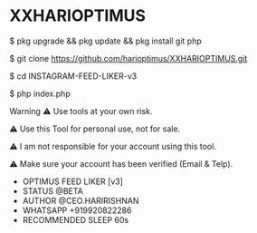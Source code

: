 # XXHARIOPTIMUS

$ pkg upgrade && pkg update && pkg install git php


$ git clone https://github.com/harioptimus/XXHARIOPTIMUS.git


$ cd INSTAGRAM-FEED-LIKER-v3

$ php index.php


Warning
⚠ Use tools at your own risk.


⚠ Use this Tool for personal use, not for sale.


⚠ I am not responsible for your account using this tool.


⚠ Make sure your account has been verified (Email & Telp).


 *  OPTIMUS FEED LIKER [v3]
 *  STATUS @BETA
 *  AUTHOR @CEO.HARIRISHNAN
 *  WHATSAPP  +919920822286
 *  RECOMMENDED SLEEP 60s
  
   
